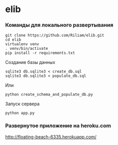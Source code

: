 elib
====
### Команды для локального развертывания

    git clone https://github.com/Riliam/elib.git
    cd elib
    virtualenv venv
    . venv/bin/activate
    pip install -r requirements.txt

Создание базы данных

    sqlite3 db.sqlite3 < create_db.sql
    sqlite3 db.sqlite3 < populate_db.sql
Или

    python create_schema_and_populate_db.py

Запуск сервера

    python app.py

### Развернутое приложение на heroku.com
http://floating-beach-6335.herokuapp.com/
